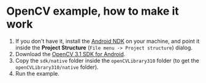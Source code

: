 # OpenCV example, how to make it work

1) If you don't have it, install the [Android NDK](https://developer.android.com/ndk/downloads/index.html) on your machine, and point it inside the **Project Structure** (`File menu -> Project structure`) dialog.
2) Download the [OpenCV 3.1 SDK for Android](http://sourceforge.net/projects/opencvlibrary/files/opencv-android/3.1.0/OpenCV-3.1.0-android-sdk.zip/download).
3) Copy the `sdk/native` folder inside the `openCVLibrary310` folder (to get the `openCVLibrary310/native` folder).
4) Run the example.